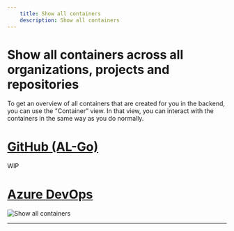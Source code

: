 ```yaml
---
    title: Show all containers
    description: Show all containers
---
```


# Show all containers across all organizations, projects and repositories

To get an overview of all containers that are created for you in the backend, you can use the "Container" view. In that view, you can interact with the containers in the same way as you do normally.

# [**GitHub (AL-Go)**](#tab/github)
WIP

# [**Azure DevOps**](#tab/azdevops)

![Show all containers](../media/vsc-extension-container-list.png "Show all containers")

---